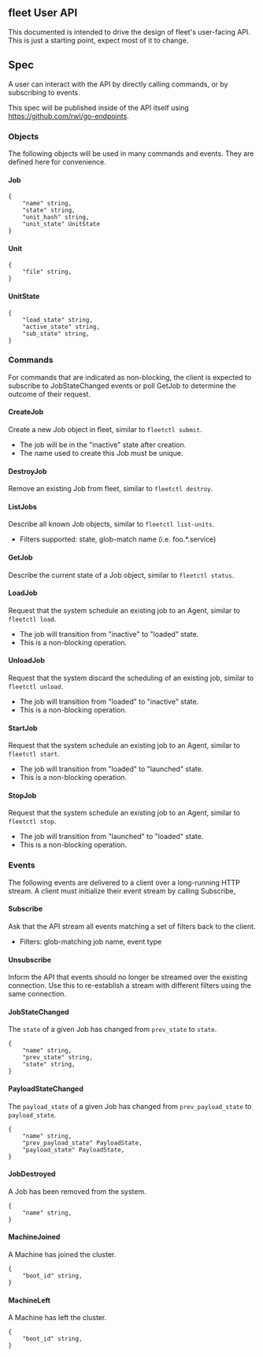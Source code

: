 ## fleet User API

This documented is intended to drive the design of fleet's user-facing API.
This is just a starting point, expect most of it to change.

## Spec

A user can interact with the API by directly calling commands, or by subscribing to events.

This spec will be published inside of the API itself using https://github.com/rwl/go-endpoints.

### Objects

The following objects will be used in many commands and events.
They are defined here for convenience.

#### Job

```
{
    "name" string,
    "state" string,
    "unit_hash" string,
    "unit_state" UnitState
}
```

#### Unit

```
{
	"file" string,
}
```

#### UnitState

```
{
	"load_state" string,
	"active_state" string,
	"sub_state" string,
}
```

### Commands

For commands that are indicated as non-blocking, the client is expected to subscribe to JobStateChanged events or poll GetJob to determine the outcome of their request.

#### CreateJob

Create a new Job object in fleet, similar to `fleetctl submit`.

* The job will be in the "inactive" state after creation.
* The name used to create this Job must be unique.

#### DestroyJob

Remove an existing Job from fleet, similar to `fleetctl destroy`.

#### ListJobs

Describe all known Job objects, similar to `fleetctl list-units`.

* Filters supported: state, glob-match name (i.e. foo.*.service)

#### GetJob

Describe the current state of a Job object, similar to `fleetctl status`.

#### LoadJob

Request that the system schedule an existing job to an Agent, similar to `fleetctl load`.

* The job will transition from "inactive" to "loaded" state.
* This is a non-blocking operation.

#### UnloadJob

Request that the system discard the scheduling of an existing job, similar to `fleetctl unload`.

* The job will transition from "loaded" to "inactive" state.
* This is a non-blocking operation.

#### StartJob

Request that the system schedule an existing job to an Agent, similar to `fleetctl start`.

* The job will transition from "loaded" to "launched" state.
* This is a non-blocking operation.

#### StopJob

Request that the system schedule an existing job to an Agent, similar to `fleetctl stop`.

* The job will transition from "launched" to "loaded" state.
* This is a non-blocking operation.

### Events

The following events are delivered to a client over a long-running HTTP stream.
A client must initialize their event stream by calling Subscribe,

#### Subscribe

Ask that the API stream all events matching a set of filters back to the client.

* Filters: glob-matching job name, event type

#### Unsubscribe

Inform the API that events should no longer be streamed over the existing connection.
Use this to re-establish a stream with different filters using the same connection.

#### JobStateChanged

The `state` of a given Job has changed from `prev_state` to `state`.

```
{
	"name" string,
	"prev_state" string,
	"state" string,
}
```

#### PayloadStateChanged

The `payload_state` of a given Job has changed from `prev_payload_state` to `payload_state`.

```
{
	"name" string,
	"prev_payload_state" PayloadState,
	"payload_state" PayloadState,
}
```

#### JobDestroyed

A Job has been removed from the system.

```
{
	"name" string,
}
```

#### MachineJoined

A Machine has joined the cluster.

```
{
	"boot_id" string,
}
```

#### MachineLeft

A Machine has left the cluster.

```
{
	"boot_id" string,
}
```
